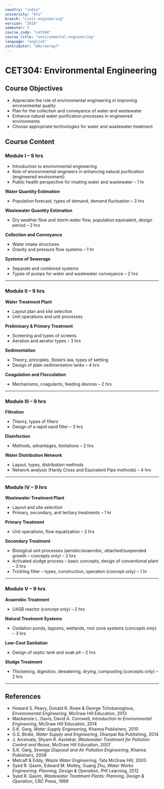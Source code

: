 ```yaml
---
country: "india"
university: "ktu"
branch: "civil-engineering"
version: "2019"
semester: 5
course_code: "cet304"
course_title: "environmental-engineering"
language: "english"
contributor: "@9sreerag7"
---
```


# CET304: Environmental Engineering

## Course Objectives

- Appreciate the role of environmental engineering in improving environmental quality  
- Plan for the collection and conveyance of water and wastewater  
- Enhance natural water purification processes in engineered environments  
- Choose appropriate technologies for water and wastewater treatment  

## Course Content

### Module I – 9 hrs

- Introduction to environmental engineering  
- Role of environmental engineers in enhancing natural purification (engineered environment)  
- Public health perspective for treating water and wastewater – 1 hr  

**Water Quantity Estimation**  
- Population forecast, types of demand, demand fluctuation – 3 hrs  

**Wastewater Quantity Estimation**  
- Dry weather flow and storm water flow, population equivalent, design period – 2 hrs  

**Collection and Conveyance**  
- Water intake structures  
- Gravity and pressure flow systems – 1 hr  

**Systems of Sewerage**  
- Separate and combined systems  
- Types of pumps for water and wastewater conveyance – 2 hrs  

---

### Module II – 9 hrs

**Water Treatment Plant**  
- Layout plan and site selection  
- Unit operations and unit processes  

**Preliminary & Primary Treatment**  
- Screening and types of screens  
- Aeration and aerator types – 3 hrs  

**Sedimentation**  
- Theory, principles, Stoke’s law, types of settling  
- Design of plain sedimentation tanks – 4 hrs  

**Coagulation and Flocculation**  
- Mechanisms, coagulants, feeding devices – 2 hrs  

---

### Module III – 9 hrs

**Filtration**  
- Theory, types of filters  
- Design of a rapid sand filter – 3 hrs  

**Disinfection**  
- Methods, advantages, limitations – 2 hrs  

**Water Distribution Network**  
- Layout, types, distribution methods  
- Network analysis (Hardy Cross and Equivalent Pipe methods) – 4 hrs  

---

### Module IV – 9 hrs

**Wastewater Treatment Plant**  
- Layout and site selection  
- Primary, secondary, and tertiary treatments – 1 hr  

**Primary Treatment**  
- Unit operations, flow equalization – 2 hrs  

**Secondary Treatment**  
- Biological unit processes (aerobic/anaerobic, attached/suspended growth – concepts only) – 2 hrs  
- Activated sludge process – basic concepts, design of conventional plant – 3 hrs  
- Trickling filter – types, construction, operation (concept only) – 1 hr  

---

### Module V – 9 hrs

**Anaerobic Treatment**  
- UASB reactor (concept only) – 2 hrs  

**Natural Treatment Systems**  
- Oxidation ponds, lagoons, wetlands, root zone systems (concepts only) – 3 hrs  

**Low-Cost Sanitation**  
- Design of septic tank and soak pit – 2 hrs  

**Sludge Treatment**  
- Thickening, digestion, dewatering, drying, composting (concepts only) – 2 hrs  

---

## References

- Howard S. Peavy, Donald R. Rowe & George Tchobanoglous, *Environmental Engineering*, McGraw Hill Education, 2013  
- Mackenzie L. Davis, David A. Cornwell, *Introduction to Environmental Engineering*, McGraw Hill Education, 2014  
- S.K. Garg, *Water Supply Engineering*, Khanna Publishers, 2010  
- G.S. Birdie, *Water Supply and Engineering*, Dhanpat Rai Publishing, 2014  
- J. Arceivala, Shyam R. Asolekar, *Wastewater Treatment for Pollution Control and Reuse*, McGraw Hill Education, 2007  
- S.K. Garg, *Sewage Disposal and Air Pollution Engineering*, Khanna Publishers, 2008  
- Metcalf & Eddy, *Waste Water Engineering*, Tata McGraw Hill, 2003  
- Syed R. Qasim, Edward M. Motley, Guang Zhu, *Water Works Engineering: Planning, Design & Operation*, PHI Learning, 2012  
- Syed R. Qasim, *Wastewater Treatment Plants: Planning, Design & Operation*, CRC Press, 1999  
